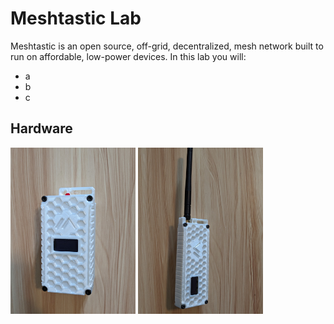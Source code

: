 # Meshtastic Lab

Meshtastic is an open source, off-grid, decentralized, mesh network built to run on affordable, low-power devices. In this lab you will:
- a
- b
- c

## Hardware

<img src="images/RakWisBlock.jpg" alt="wisblock" width="200"/> <img src="images/Lilygo_Tbeam.jpg" alt="tbeam" width="200"/>


